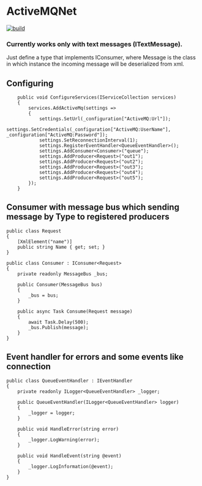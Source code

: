 # ActiveMQNet
[![build](https://github.com/iamsorryprincess/activemq-net/workflows/build/badge.svg)](https://github.com/iamsorryprincess/activemq-net/actions)

### Currently works only with text messages (ITextMessage).
Just define a type that implements IConsumer<Message>, where Message is the class in which instance the incoming message will be deserialized from xml.

## Configuring
        public void ConfigureServices(IServiceCollection services)
        {
            services.AddActiveMq(settings =>
            {
                settings.SetUrl(_configuration["ActiveMQ:Url"]);
                settings.SetCredentials(_configuration["ActiveMQ:UserName"], _configuration["ActiveMQ:Password"]);
                settings.SetReconnectionInterval(1);
                settings.RegisterEventHandler<QueueEventHandler>();
                settings.AddConsumer<Consumer>("queue");
                settings.AddProducer<Request>("out1");
                settings.AddProducer<Request>("out2");
                settings.AddProducer<Request>("out3");
                settings.AddProducer<Request>("out4");
                settings.AddProducer<Request>("out5");
            });
        }
        
## Consumer with message bus which sending message by Type to registered producers
    public class Request
    {
        [XmlElement("name")]
        public string Name { get; set; }
    }

    public class Consumer : IConsumer<Request>
    {
        private readonly MessageBus _bus;

        public Consumer(MessageBus bus)
        {
            _bus = bus;
        }
        
        public async Task Consume(Request message)
        {
            await Task.Delay(500);
            _bus.Publish(message);
        }
    }
    
 ## Event handler for errors and some events like connection
    public class QueueEventHandler : IEventHandler
    {
        private readonly ILogger<QueueEventHandler> _logger;

        public QueueEventHandler(ILogger<QueueEventHandler> logger)
        {
            _logger = logger;
        }
        
        public void HandleError(string error)
        {
            _logger.LogWarning(error);
        }

        public void HandleEvent(string @event)
        {
            _logger.LogInformation(@event);
        }
    }
